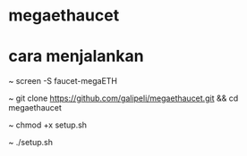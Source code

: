 # megaethaucet
# cara menjalankan

~ screen -S faucet-megaETH

~ git clone https://github.com/galipeli/megaethaucet.git  && cd megaethaucet

~ chmod +x setup.sh

~ ./setup.sh
